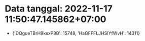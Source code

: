 # Data tanggal: 2022-11-17 11:50:47.145862+07:00

* {'DQgueTBrH9kexP8B': 15748, 'HaGFFFLJHSIYfWvH': 14311}
